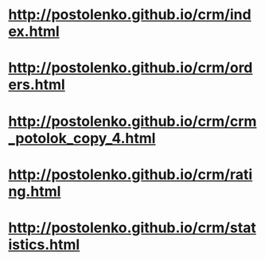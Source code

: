 # http://postolenko.github.io/crm/index.html
# http://postolenko.github.io/crm/orders.html
# http://postolenko.github.io/crm/crm_potolok_copy_4.html
# http://postolenko.github.io/crm/rating.html
# http://postolenko.github.io/crm/statistics.html